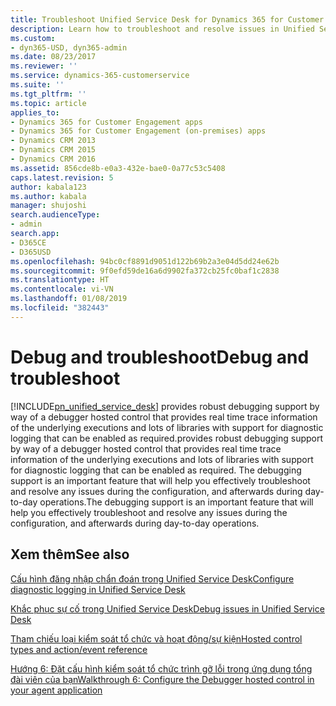 ```yaml
---
title: Troubleshoot Unified Service Desk for Dynamics 365 for Customer Engagement apps | MicrosoftDocs
description: Learn how to troubleshoot and resolve issues in Unified Service Desk for Dynamics 365 for Customer Engagement apps.
ms.custom:
- dyn365-USD, dyn365-admin
ms.date: 08/23/2017
ms.reviewer: ''
ms.service: dynamics-365-customerservice
ms.suite: ''
ms.tgt_pltfrm: ''
ms.topic: article
applies_to:
- Dynamics 365 for Customer Engagement apps
- Dynamics 365 for Customer Engagement (on-premises) apps
- Dynamics CRM 2013
- Dynamics CRM 2015
- Dynamics CRM 2016
ms.assetid: 856cde8b-e0a3-432e-bae0-0a77c53c5408
caps.latest.revision: 5
author: kabala123
ms.author: kabala
manager: shujoshi
search.audienceType:
- admin
search.app:
- D365CE
- D365USD
ms.openlocfilehash: 94bc0cf8891d9051d122b69b2a3e04d5dd24e62b
ms.sourcegitcommit: 9f0efd59de16a6d9902fa372cb25fc0baf1c2838
ms.translationtype: HT
ms.contentlocale: vi-VN
ms.lasthandoff: 01/08/2019
ms.locfileid: "382443"
---
```

# <a name="debug-and-troubleshoot"></a><span data-ttu-id="663aa-103">Debug and troubleshoot</span><span class="sxs-lookup"><span data-stu-id="663aa-103">Debug and troubleshoot</span></span>
[!INCLUDE[pn_unified_service_desk](../../includes/pn-unified-service-desk.md)] <span data-ttu-id="663aa-104">provides robust debugging support by way of a debugger hosted control that provides real time trace information of the underlying executions and lots of libraries with support for diagnostic logging that can be enabled as required.</span><span class="sxs-lookup"><span data-stu-id="663aa-104">provides robust debugging support by way of a debugger hosted control that provides real time trace information of the underlying executions and lots of libraries with support for diagnostic logging that can be enabled as required.</span></span> <span data-ttu-id="663aa-105">The debugging support is an important feature that will help you effectively troubleshoot and resolve any issues during the configuration, and afterwards during day-to-day operations.</span><span class="sxs-lookup"><span data-stu-id="663aa-105">The debugging support is an important feature that will help you effectively troubleshoot and resolve any issues during the configuration, and afterwards during day-to-day operations.</span></span>  
  
  
## <a name="see-also"></a><span data-ttu-id="663aa-106">Xem thêm</span><span class="sxs-lookup"><span data-stu-id="663aa-106">See also</span></span>  

 [<span data-ttu-id="663aa-107">Cấu hình đăng nhập chẩn đoán trong Unified Service Desk</span><span class="sxs-lookup"><span data-stu-id="663aa-107">Configure diagnostic logging in Unified Service Desk</span></span>](../../unified-service-desk/admin/configure-client-diagnostic-logging-unified-service-desk.md)  

 [<span data-ttu-id="663aa-108">Khắc phục sự cố trong Unified Service Desk</span><span class="sxs-lookup"><span data-stu-id="663aa-108">Debug issues in Unified Service Desk</span></span>](../../unified-service-desk/debug-issues-unified-service-desk.md )  
  
 [<span data-ttu-id="663aa-109">Tham chiếu loại kiểm soát tổ chức và hoạt động/sự kiện</span><span class="sxs-lookup"><span data-stu-id="663aa-109">Hosted control types and action/event reference</span></span>](../../unified-service-desk/hosted-control-types-actions-events.md)  

 [<span data-ttu-id="663aa-110">Hướng 6: Đặt cấu hình kiểm soát tổ chức trình gỡ lỗi trong ứng dụng tổng đài viên của bạn</span><span class="sxs-lookup"><span data-stu-id="663aa-110">Walkthrough 6: Configure the Debugger hosted control in your agent application</span></span>](../../unified-service-desk/walkthrough-configure-debugger-hosted-control-agent-application.md)
